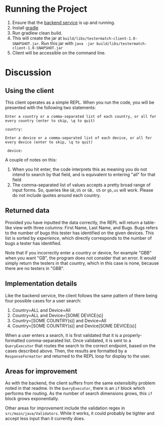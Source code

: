 # Running the Project
1. Ensure that the [backend service](https://github.com/dvilinsky/testermatch) is up and running. 
2. Install [gradle](https://gradle.org/install/)
3. Run gradlew clean build. 
4. This will create the jar at `build/libs/testermatch-client-1.0-SNAPSHOT.jar`. Run this jar with
`java -jar build/libs/testermatch-client-1.0-SNAPSHOT.jar`
5. Client will be accessible on the command line. 

# Discussion
## Using the client
This client operates as a simple REPL. When you run the code, you will be presented with the following two statements:

`Enter a country or a comma-separated list of each country, or all for every country (enter to skip, \q to quit)
 `
 
 `country:`
 
 
 `Enter a device or a comma-separated list of each device, or all for every device (enter to skip, \q to quit)`
 
` device:`

A couple of notes on this:
1. When you hit enter, the code interprets this as meaning you do not intend to search by that field, and is equivalent to 
entering "all" for that field
2. The comma-separated list of values accepts a pretty broad range of input forms. So, queries like `GB,US` or `GB, US` or 
`gb,us` will work. Please do not include quotes around each country.

## Returned data
Provided you have inputted the data correctly, the REPL will return a table-like view with
three columns: First Name, Last Name, and Bugs. Bugs refers to the number of bugs this tester has identified on the given devices.
This list is sorted by *experience*, which directly corresponds to the number of bugs a tester has identified.

Note that if you incorrectly enter a country or device, for example "GBB" when you want "GB", the program does
not consider that an error. It would simply return the testers in that country, which in this case is none, because there are 
no testers in "GBB".

## Implementation details
Like the backend service, the client follows the same pattern of there being 
four possible cases for a user search:
1. Country=ALL and Device=All
2. Country=ALL and Device=[SOME DEVICE(s)]
3. Country=[SOME COUNTRY(s)] and Device=All
4. Country=[SOME COUNTRY(s)] and Device[SOME DEVICE(s)]

When a user enters a search, it is first validated that it is a properly-formatted comma-separated list. Once validated, 
it is sent to a `QueryExecutor` that routes the search to the correct endpoint, based on the 
cases described above. Then, the results are formatted by a `ResponseFormatter` and returned to 
the REPL loop for display to the user.

## Areas for improvement
As with the backend, the client suffers from the same extensibilty problem noted in that readme. In the 
`QueryExecutor`, there is an `if` block which performs the routing. As the number of search dimensions 
grows, this `if` block grows exponentially. 

Other areas for improvement include the validation regex in `src/main/java/Validators`. While it works, it could probably be tighter
and accept less input than it currently does. 